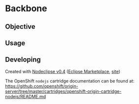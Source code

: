# Backbone

## Objective



## Usage



## Developing


Created with [Nodeclipse v0.4](https://github.com/Nodeclipse/nodeclipse-1)
 ([Eclipse Marketplace](http://marketplace.eclipse.org/content/nodeclipse), [site](http://www.nodeclipse.org))   
 
The OpenShift `nodejs` cartridge documentation can be found at:
https://github.com/openshift/origin-server/tree/master/cartridges/openshift-origin-cartridge-nodejs/README.md